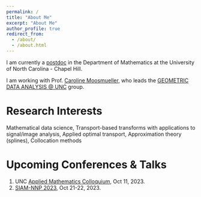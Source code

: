 ```yaml
---
permalink: /
title: "About Me"
excerpt: "About Me"
author_profile: true
redirect_from: 
  - /about/
  - /about.html
---
```

I am currently a [postdoc](https://math.unc.edu/people/postdocs/) in the Department of Mathematics at the University of North Carolina - Chapel Hill.

I am working with Prof. [Caroline Moosmueller](https://math.unc.edu/faculty-member/moosmueller-caroline/), who leads the [GEOMETRIC DATA ANALYSIS @ UNC](https://tarheels.live/cmoosm/) group. 

Research Interests
======
Mathematical data science, Transport-based transforms with applications to signal/image analysis, Applied optimal transport, Approximation theory (splines), Collocation methods

Upcoming Conferences & Talks
======
1. UNC [Applied Mathematics Colloquium](https://math.unc.edu/events/applied-mathematics-colloquium/#:~:text=Applied%20Mathematics%20Colloquia%20are%20held,00%20PM%20in%20Phillips%20330), Oct 11, 2023.
2. [SIAM-NNP 2023](https://sites.google.com/view/siam-nynjpa/annual-meeting), Oct 21-22, 2023.





